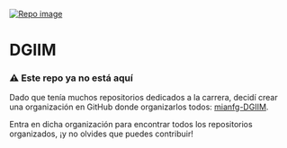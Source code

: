 [![Repo image](https://repository-images.githubusercontent.com/261717525/6dec4930-80cb-4ad1-bdff-38e464df1abb)](https://github.com/mianfg-DGIIM)

# DGIIM

### ⚠️ Este repo ya no está aquí

Dado que tenía muchos repositorios dedicados a la carrera, decidí crear una organización en GitHub donde organizarlos todos: [mianfg-DGIIM](https://github.com/mianfg-DGIIM).

Entra en dicha organización para encontrar todos los repositorios organizados, ¡y no olvides que puedes contribuir!
